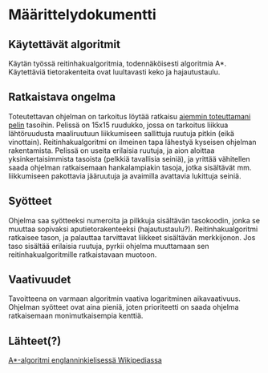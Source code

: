# Määrittelydokumentti

## Käytettävät algoritmit
  
Käytän työssä reitinhakualgoritmia, todennäköisesti algoritmia A*. Käytettäviä tietorakenteita ovat luultavasti keko ja hajautustaulu.

## Ratkaistava ongelma

Toteutettavan ohjelman on tarkoitus löytää ratkaisu [aiemmin toteuttamani pelin](https://github.com/Craetion5/otm-harjoitustyo) tasoihin. Pelissä on 15x15 ruudukko, jossa on tarkoitus liikkua lähtöruudusta maaliruutuun liikkumiseen sallittuja ruutuja pitkin (eikä vinottain). Reitinhakualgoritmi on ilmeinen tapa lähestyä kyseisen ohjelman rakentamista. Pelissä on useita erilaisia ruutuja, ja aion aloittaa yksinkertaisimmista tasoista (pelkkiä tavallisia seiniä), ja yrittää vähitellen saada ohjelman ratkaisemaan hankalampiakin tasoja, jotka sisältävät mm. liikkumiseen pakottavia jääruutuja ja avaimilla avattavia lukittuja seiniä.

## Syötteet

Ohjelma saa syötteeksi numeroita ja pilkkuja sisältävän tasokoodin, jonka se muuttaa sopivaksi aputietorakenteeksi (hajautustaulu?). Reitinhakualgoritmi ratkaisee tason, ja palauttaa tarvittavat liikkeet sisältävän merkkijonon. Jos taso sisältää erilaisia ruutuja, pyrkii ohjelma muuttamaan sen reitinhakualgoritmille ratkaistavaan muotoon.

## Vaativuudet

Tavoitteena on varmaan algoritmin vaativa logaritminen aikavaativuus. Ohjelman syötteet ovat aina pieniä, joten prioriteetti on saada ohjelma ratkaisemaan monimutkaisempia kenttiä.

## Lähteet(?)

[A*-algoritmi englanninkielisessä Wikipediassa](https://en.wikipedia.org/wiki/A*_search_algorithm)
